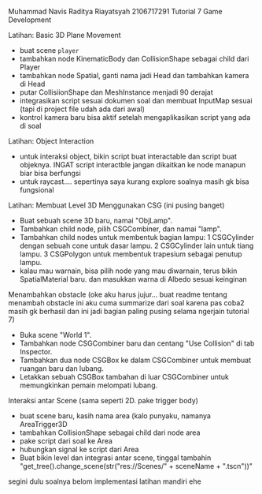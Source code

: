 Muhammad Navis Raditya Riayatsyah
2106717291
Tutorial 7 Game Development

Latihan: Basic 3D Plane Movement
- buat scene `player`
- tambahkan node KinematicBody dan CollisionShape sebagai child dari Player
- tambahkan node Spatial, ganti nama jadi Head dan tambahkan kamera di Head
- putar CollisiionShape dan MeshInstance menjadi 90 derajat
- integrasikan script sesuai dokumen soal dan membuat InputMap sesuai (tapi di project file udah ada dari awal)
- kontrol kamera baru bisa aktif setelah mengaplikasikan script yang ada di soal

Latihan: Object Interaction
- untuk interaksi object, bikin script buat interactable dan script buat objeknya. INGAT script interactble jangan dikaitkan ke node manapun biar bisa berfungsi
- untuk raycast.... sepertinya saya kurang explore soalnya masih gk bisa fungsional

Latihan: Membuat Level 3D Menggunakan CSG
(ini pusing banget)
- Buat sebuah scene 3D baru, namai "ObjLamp".
- Tambahkan child node, pilih CSGCombiner, dan namai "lamp".
- Tambahkan child nodes untuk membentuk bagian lampu:
   1 CSGCylinder dengan sebuah cone untuk dasar lampu.
   2 CSGCylinder lain untuk tiang lampu.
   3 CSGPolygon untuk membentuk trapesium sebagai penutup lampu.
- kalau mau warnain, bisa pilih node yang mau diwarnain, terus bikin SpatialMaterial baru. dan masukkan warna di Albedo sesuai keinginan

Menambahkan obstacle
(oke aku harus jujur... buat readme tentang menambah obstacle ini aku cuma summarize dari soal karena pas coba2 masih gk berhasil dan ini jadi bagian paling pusing selama ngerjain tutorial 7)
- Buka scene "World 1".
-  Tambahkan node CSGCombiner baru dan centang "Use Collision" di tab Inspector.
-  Tambahkan dua node CSGBox ke dalam CSGCombiner untuk membuat ruangan baru dan lubang.
-  Letakkan sebuah CSGBox tambahan di luar CSGCombiner untuk memungkinkan pemain melompati lubang.

Interaksi antar Scene
(sama seperti 2D. pake trigger body)
- buat scene baru, kasih nama area (kalo punyaku, namanya AreaTrigger3D
- tambahkan CollisionShape sebagai child dari node area
- pake script dari soal ke Area
- hubungkan signal ke script dari Area
- Buat bikin level dan integrasi antar scene, tinggal tambahin "get_tree().change_scene(str("res://Scenes/" + sceneName + ".tscn"))"

segini dulu soalnya belom implementasi latihan mandiri ehe
